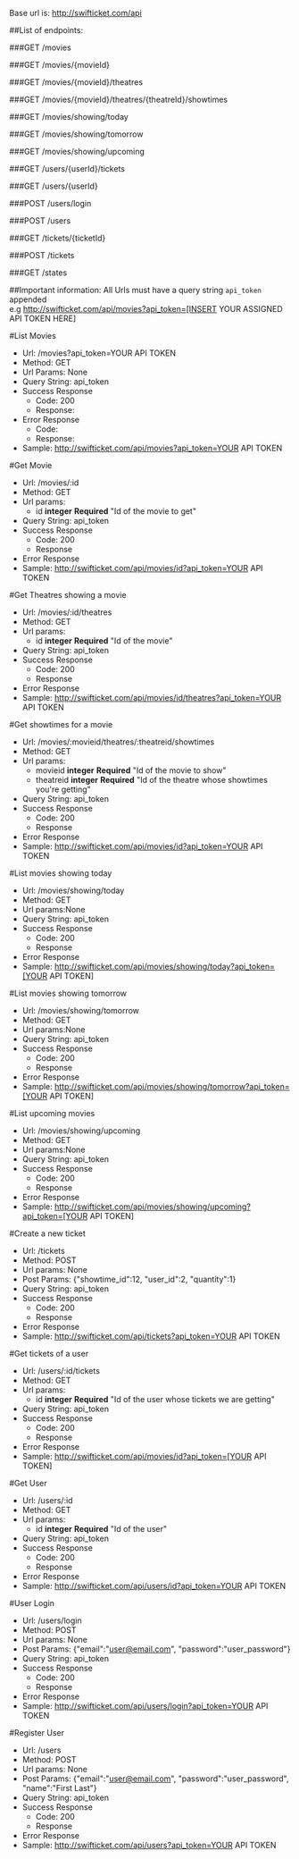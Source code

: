Base url is: http://swifticket.com/api

##List of endpoints:

###GET /movies

###GET /movies/{movieId}

###GET /movies/{movieId}/theatres

###GET /movies/{movieId}/theatres/{theatreId}/showtimes

###GET /movies/showing/today

###GET /movies/showing/tomorrow

###GET /movies/showing/upcoming

###GET /users/{userId}/tickets

###GET /users/{userId}

###POST /users/login

###POST /users

###GET /tickets/{ticketId}

###POST /tickets

###GET /states

##Important information:
All Urls must have a query string `api_token` appended   
e.g http://swifticket.com/api/movies?api_token=[INSERT YOUR ASSIGNED API TOKEN HERE]


#List Movies  
* Url: /movies?api_token=YOUR API TOKEN
* Method: GET
* Url Params: None
* Query String: api_token
* Success Response
	* Code: 200
	* Response:
* Error Response
	* Code:
	* Response:
* Sample: http://swifticket.com/api/movies?api_token=YOUR API TOKEN

#Get Movie
* Url: /movies/:id
* Method: GET
* Url params:
	* id **integer** **Required** "Id of the movie to get"
* Query String: api_token
* Success Response
	* Code: 200
	* Response
* Error Response
* Sample: http://swifticket.com/api/movies/id?api_token=YOUR API TOKEN  

#Get Theatres showing a movie
* Url: /movies/:id/theatres
* Method: GET
* Url params:
	* id **integer** **Required** "Id of the movie"
* Query String: api_token
* Success Response
	* Code: 200
	* Response
* Error Response
* Sample: http://swifticket.com/api/movies/id/theatres?api_token=YOUR API TOKEN  

#Get showtimes for a movie
* Url: /movies/:movieid/theatres/:theatreid/showtimes
* Method: GET
* Url params:
	* movieid **integer** **Required** "Id of the movie to show"
	* theatreid **integer** **Required** "Id of the theatre whose showtimes you're getting"
* Query String: api_token
* Success Response
	* Code: 200
	* Response
* Error Response
* Sample: http://swifticket.com/api/movies/id?api_token=YOUR API TOKEN  

#List movies showing today
* Url: /movies/showing/today
* Method: GET
* Url params:None
* Query String: api_token
* Success Response
	* Code: 200
	* Response
* Error Response
* Sample: http://swifticket.com/api/movies/showing/today?api_token=[YOUR API TOKEN]  

#List movies showing tomorrow
* Url: /movies/showing/tomorrow
* Method: GET
* Url params:None
* Query String: api_token
* Success Response
	* Code: 200
	* Response
* Error Response
* Sample: http://swifticket.com/api/movies/showing/tomorrow?api_token=[YOUR API TOKEN]

#List upcoming movies
* Url: /movies/showing/upcoming
* Method: GET
* Url params:None
* Query String: api_token
* Success Response
	* Code: 200
	* Response
* Error Response
* Sample: http://swifticket.com/api/movies/showing/upcoming?api_token=[YOUR API TOKEN]

#Create a new ticket
* Url: /tickets
* Method: POST
* Url params: None
* Post Params: {"showtime_id":12, "user_id":2, "quantity":1}
* Query String: api_token
* Success Response
	* Code: 200
	* Response
* Error Response
* Sample: http://swifticket.com/api/tickets?api_token=YOUR API TOKEN  

#Get tickets of a user
* Url: /users/:id/tickets
* Method: GET
* Url params:
	* id **integer** **Required** "Id of the user whose tickets we are getting"
* Query String: api_token
* Success Response
	* Code: 200
	* Response
* Error Response
* Sample: http://swifticket.com/api/movies/id?api_token=[YOUR API TOKEN]

#Get User
* Url: /users/:id
* Method: GET
* Url params:
	* id **integer** **Required** "Id of the user"
* Query String: api_token
* Success Response
	* Code: 200
	* Response
* Error Response
* Sample: http://swifticket.com/api/users/id?api_token=YOUR API TOKEN  

#User Login
* Url: /users/login
* Method: POST
* Url params: None
* Post Params: {"email":"user@email.com", "password":"user_password"}
* Query String: api_token
* Success Response
	* Code: 200
	* Response
* Error Response
* Sample: http://swifticket.com/api/users/login?api_token=YOUR API TOKEN  

#Register User
* Url: /users
* Method: POST
* Url params: None
* Post Params: {"email":"user@email.com", "password":"user_password", "name":"First Last"}
* Query String: api_token
* Success Response
	* Code: 200
	* Response
* Error Response
* Sample: http://swifticket.com/api/users?api_token=YOUR API TOKEN  